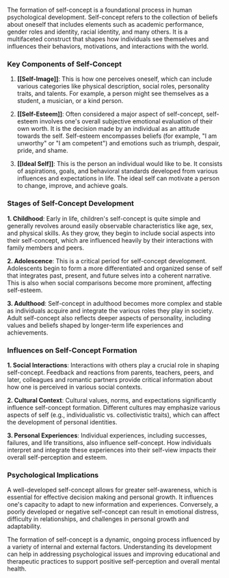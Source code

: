 The formation of self-concept is a foundational process in human psychological development. Self-concept refers to the collection of beliefs about oneself that includes elements such as academic performance, gender roles and identity, racial identity, and many others. It is a multifaceted construct that shapes how individuals see themselves and influences their behaviors, motivations, and interactions with the world.

### Key Components of Self-Concept

1. **[[Self-Image]]**: This is how one perceives oneself, which can include various categories like physical description, social roles, personality traits, and talents. For example, a person might see themselves as a student, a musician, or a kind person.

2. **[[Self-Esteem]]**: Often considered a major aspect of self-concept, self-esteem involves one's overall subjective emotional evaluation of their own worth. It is the decision made by an individual as an attitude towards the self. Self-esteem encompasses beliefs (for example, "I am unworthy" or "I am competent") and emotions such as triumph, despair, pride, and shame.

3. **[[Ideal Self]]**: This is the person an individual would like to be. It consists of aspirations, goals, and behavioral standards developed from various influences and expectations in life. The ideal self can motivate a person to change, improve, and achieve goals.

### Stages of Self-Concept Development

**1. Childhood**: Early in life, children's self-concept is quite simple and generally revolves around easily observable characteristics like age, sex, and physical skills. As they grow, they begin to include social aspects into their self-concept, which are influenced heavily by their interactions with family members and peers.

**2. Adolescence**: This is a critical period for self-concept development. Adolescents begin to form a more differentiated and organized sense of self that integrates past, present, and future selves into a coherent narrative. This is also when social comparisons become more prominent, affecting self-esteem.

**3. Adulthood**: Self-concept in adulthood becomes more complex and stable as individuals acquire and integrate the various roles they play in society. Adult self-concept also reflects deeper aspects of personality, including values and beliefs shaped by longer-term life experiences and achievements.

### Influences on Self-Concept Formation

**1. Social Interactions**: Interactions with others play a crucial role in shaping self-concept. Feedback and reactions from parents, teachers, peers, and later, colleagues and romantic partners provide critical information about how one is perceived in various social contexts.

**2. Cultural Context**: Cultural values, norms, and expectations significantly influence self-concept formation. Different cultures may emphasize various aspects of self (e.g., individualistic vs. collectivistic traits), which can affect the development of personal identities.

**3. Personal Experiences**: Individual experiences, including successes, failures, and life transitions, also influence self-concept. How individuals interpret and integrate these experiences into their self-view impacts their overall self-perception and esteem.

### Psychological Implications

A well-developed self-concept allows for greater self-awareness, which is essential for effective decision making and personal growth. It influences one's capacity to adapt to new information and experiences. Conversely, a poorly developed or negative self-concept can result in emotional distress, difficulty in relationships, and challenges in personal growth and adaptability.

The formation of self-concept is a dynamic, ongoing process influenced by a variety of internal and external factors. Understanding its development can help in addressing psychological issues and improving educational and therapeutic practices to support positive self-perception and overall mental health.